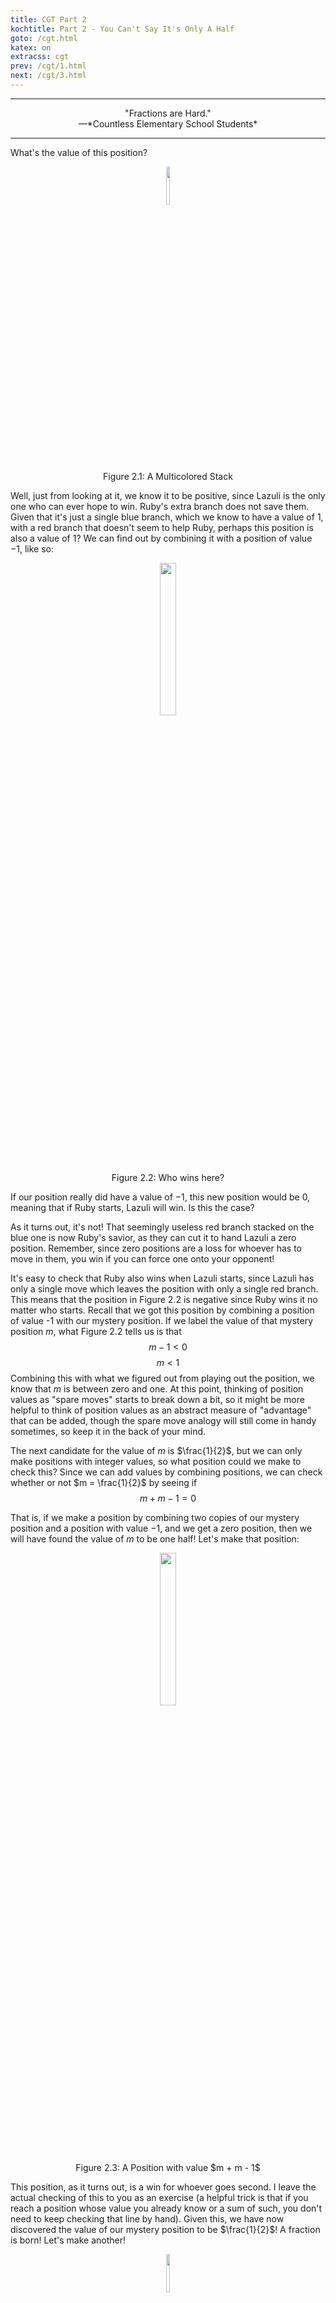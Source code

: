 ```yaml
---
title: CGT Part 2
kochtitle: Part 2 - You Can't Say It's Only A Half
goto: /cgt.html
katex: on
extracss: cgt
prev: /cgt/1.html
next: /cgt/3.html
---
```


-----------

<center>"Fractions are Hard."</center>
<center>—*Countless Elementary School Students*</center>

-----------

What's the value of this position?

<figure><center>
    <img src="/resources/cgt/2/halfmove.svg" width="12.5%" height="auto"></img>
    <figcaption>
        Figure 2.1: A Multicolored Stack
    </figcaption>
</center></figure>

Well, just from looking at it, we know it to be positive, since Lazuli is the only one who can ever hope to win. Ruby's extra branch does not save them. Given that it's just a single blue branch, which we know to have a value of $1$, with a red branch that doesn't seem to help Ruby, perhaps this position is also a value of $1$? We can find out by combining it with a position of value $-1$, like so:

<figure><center>
    <img src="/resources/cgt/2/isitminusone.svg" width="25%" height="auto"></img>
    <figcaption>
        Figure 2.2: Who wins here?
    </figcaption>
</center></figure>

If our position really did have a value of $-1$, this new position would be 0, meaning that if Ruby starts, Lazuli will win. Is this the case?

As it turns out, it's not! That seemingly useless red branch stacked on the blue one is now Ruby's savior, as they can cut it to hand Lazuli a zero position. Remember, since zero positions are a loss for whoever has to move in them, you win if you can force one onto your opponent!

It's easy to check that Ruby also wins when Lazuli starts, since Lazuli has only a single move which leaves the position with only a single red branch. This means that the position in Figure 2.2 is negative since Ruby wins it no matter who starts. Recall that we got this position by combining a position of value -1 with our mystery position. If we label the value of that mystery position $m$, what Figure 2.2 tells us is that
$$
m - 1 < 0
$$
$$
m < 1
$$
Combining this with what we figured out from playing out the position, we know that $m$ is between zero and one. At this point, thinking of position values as "spare moves" starts to break down a bit, so it might be more helpful to think of position values as an abstract measure of "advantage" that can be added, though the spare move analogy will still come in handy sometimes, so keep it in the back of your mind.

The next candidate for the value of $m$ is $\frac{1}{2}$, but we can only make positions with integer values, so what position could we make to check this? Since we can add values by combining positions, we can check whether or not $m = \frac{1}{2}$ by seeing if
$$
m + m - 1 = 0
$$

That is, if we make a position by combining two copies of our mystery position and a position with value $-1$, and we get a zero position, then we will have found the value of $m$ to be one half! Let's make that position:

<figure><center>
    <img src="/resources/cgt/2/isitonehalf.svg" width="25%" height="auto"></img>
    <figcaption>
        Figure 2.3: A Position with value $m + m - 1$
    </figcaption>
</center></figure>

This position, as it turns out, is a win for whoever goes second. I leave the actual checking of this to you as an exercise (a helpful trick is that if you reach a position whose value you already know or a sum of such, you don't need to keep checking that line by hand). Given this, we have now discovered the value of our mystery position to be $\frac{1}{2}$! A fraction is born! Let's make another!

<figure><center>
    <img src="/resources/cgt/2/quarter.svg" width="12.5%" height="auto"></img>
    <figcaption>
        Figure 2.4: This is getting out of hand. Now there are two of them!
    </figcaption>
</center></figure>

What's the value of this position? There are several ways intuition might complete the pattern. Maybe each red branch halves the value of the stack, so this would be $\frac{1}{4}$. Or perhaps since there are now three branches the value might be $\frac{1}{3}$. Or maybe it's something else entirely. Let's find out!

First, it's still positive since Lazuli is the only one who can win. Let's check $\frac{1}{4}$. Since we now have access to a position of value $\frac{1}{2}$, we can check if this position is zero:

<figure><center>
    <img src="/resources/cgt/2/quarterverification.svg" width="25%" height="auto"></img>
    <figcaption>
        Figure 2.5: If this is zero, the Blue-Red-Red stack has a value of $\frac{1}{4}$.
    </figcaption>
</center></figure>

I again leave the playing out of this position to you, but it will end up being a win for the second player, meaning that adding another red branch to the stack drops the value from a half to a quarter. It seems like each additional red branch cuts the value in half, and it turns out that this continues to hold forever.

For example, a stack of branches with the colors Blue-Red-Red-Red has $3$ red branches on top of the blue one, so its value will be $\frac{1}{2^{3}} = \frac{1}{8}$. In general, a stack with one blue branch and $n$ red branches will have a value of $\frac{1}{2^n}$. A proof of this fact will be presented in Part 3.

Combining various quantities of these positions allows us to construct *any* fractional position whose demoninator is a power of two. Such fractions are called **dyadic rationals**, and they have the form

$$\frac{m}{2^n}$$

for any integer $m$ and any non-negative integer $n$.

In fact, it's possible to construct a Hackenbush position with a value of any dyadic rational that only has *one* stack of branches. This is:

## Berlekamp's Rule

This rule takes advantage of binary to generate a single stack of branches that has a value of whatever dyadic rational we want.

I will explain this rule using an example. Suppose we wished to construct a Hackenbush position with a value of $\frac{3}{4}$. First, we write this number in binary:

$$ \frac{3}{4} = 0 + \frac{1}{2} + \frac{1}{4} = 0.11 $$

First, we round down and add that many blue branches. Since our particular example rounds down to zero, we can skip this step.

Next, we add a blue branch followed by a red branch. This will represent the "decimal point".

Now, we go through the binary after the decimal point one digit at a time, adding a blue branch for every $1$ and a red branch for every $0$. However, you must *ignore the last* $1$. In this case, since the binary is $11$, we add one blue branch and then stop. This gives us a branch that looks like this:

<figure><center>
    <img src="/resources/cgt/2/threequarters.svg" width="12.5%" height="auto"></img>
    <figcaption>
        Figure 2.7: A stack with a value of $\frac{3}{4}$.
    </figcaption>
</center></figure>

You can check if the value of that position is what I say it is by adding a quarter and subtracting one.

To generate a position of negative value, negate the corresponding positive position. You can also follow this rule in reverse to evaluate any stack.

If you want some practice, here are some stacks. Find their values, and then hover over the blurry text to see if you were right. (Remember the extra $1$!):

<section class="boxsection">
<figure class="boxfigure"><center>
    <img src="/resources/cgt/2/example1.svg" width="50%" height="auto"></img>
    <figcaption class="spoiler">
        $2\frac{3}{4}$
    </figcaption>
</center></figure>
<figure class="boxfigure"><center>
    <img src="/resources/cgt/2/example2.svg" width="50%" height="auto"></img>
    <figcaption class="spoiler">
        $1\frac{1}{4}$
    </figcaption>
</center></figure>
<figure class="boxfigure"><center>
    <img src="/resources/cgt/2/example3.svg" width="50%" height="auto"></img>
    <figcaption class="spoiler">
        $\frac{13}{16}$
    </figcaption>
</center></figure>
<figure class="boxfigure"><center>
    <img src="/resources/cgt/2/example4.svg" width="50%" height="auto"></img>
    <figcaption class="spoiler">
        $1\frac{7}{8}$
    </figcaption>
</center></figure>
<figure class="boxfigure"><center>
    <img src="/resources/cgt/2/example5.svg" width="50%" height="auto"></img>
    <figcaption class="spoiler">
        $-1\frac{3}{4}$
    </figcaption>
</center></figure>
<figure class="boxfigure"><center>
    <img src="/resources/cgt/2/example6.svg" width="50%" height="auto"></img>
    <figcaption class="spoiler">
        $\frac{5}{8}$
    </figcaption>
</center></figure>
<figure class="boxfigure"><center>
    <img src="/resources/cgt/2/example7.svg" width="50%" height="auto"></img>
    <figcaption class="spoiler">
        $2\frac{1}{4}$
    </figcaption>
</center></figure>
<figure class="boxfigure"><center>
    <img src="/resources/cgt/2/example8.svg" width="50%" height="auto"></img>
    <figcaption class="spoiler">
        $-\frac{3}{8}$
    </figcaption>
</center></figure>
</section>

Now, for something weird:

## Something Weird

Let's add something to the game of Hackenbush. Along with red and blue branches, we will allow *green* branches. Green branches can be cut by *either* player. Seems natural enough, right? Let's see what happens when we try to find the value of a single green branch:

<figure><center>
    <img src="/resources/cgt/2/green.svg" width="12.5%" height="auto"/>
    <figcaption>
        Figure 2.7: A Single Green Branch
    </figcaption>
</center></figure>  

First we should determine its sign. Is it positive, negative, or zero? Well, if Lazuli starts, they cut the branch and win. If Ruby starts, they... cut the branch and win. This position is a win for whoever goes **first**. Huh. Perhaps we can compare it to some other positions.

One (read: you, as an exercise) can verify that it's smaller a half, smaller than a quarter, smaller than an eighth... It's smaller than *all* the positive fractions! Similarly, it's bigger than all the negative fractions. We already know of a number that acts like that, which is zero. But, remember! Positions are only zero when whoever moves **second** wins. This position does not satisfy that. So it can't be zero!

To summarize, this position is not positive, not negative, and not zero...

So what is it?

To answer that, we'll need to give a more rigorous treatment to our concept of "value", as our current conception of what values positions can take is incomplete.

## Summary of Part 2
* Hackenbush Positions can have fractional values, which can be generated by writing the desired value in binary and following Berlekamp's Rule.
* Some positions are neither positive, negative, nor zero.

## In Part 3, we will
* Get to the bottom of the Mystery of the Green Branch.
* Define our position values more rigorously.
* Define *everything* more rigorously.
